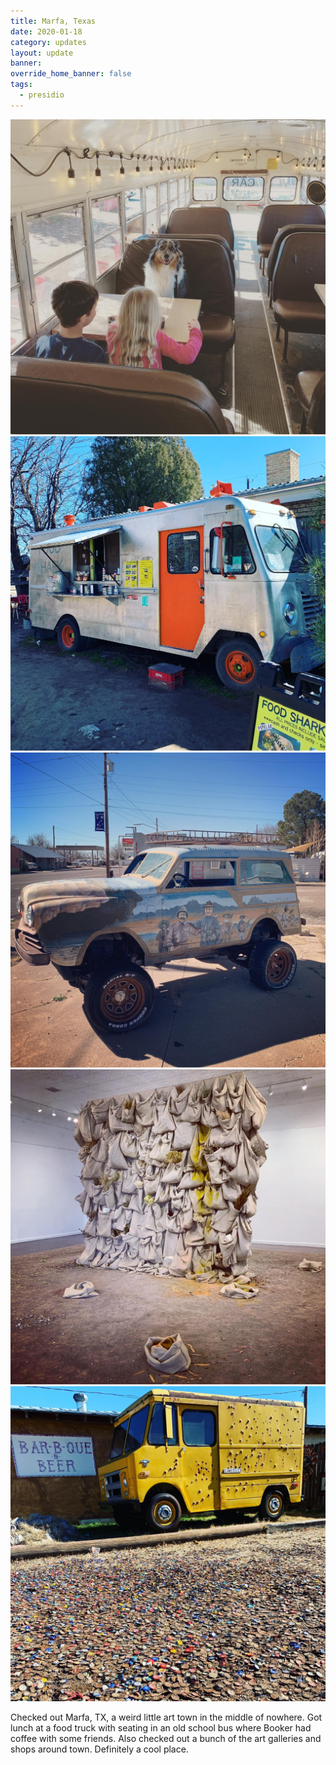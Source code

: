 ```yaml
---
title: Marfa, Texas
date: 2020-01-18
category: updates
layout: update
banner: 
override_home_banner: false
tags:
  - presidio
---
```


<div class="img-slider">
    <img src="/assets/img/updates/texas/marfa/marfa-1.jpg">
    <img src="/assets/img/updates/texas/marfa/marfa-2.jpg">
    <img src="/assets/img/updates/texas/marfa/marfa-3.jpg">
    <img src="/assets/img/updates/texas/marfa/marfa-4.jpg">
    <img src="/assets/img/updates/texas/marfa/marfa-5.jpg">
</div>

Checked out Marfa, TX, a weird little art town in the middle of nowhere. Got lunch at a food truck with seating in an old school bus where Booker had coffee with some friends. Also checked out a bunch of the art galleries and shops around town. Definitely a cool place.
